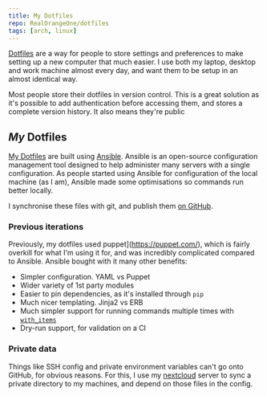 ```yaml
---
title: My Dotfiles
repo: RealOrangeOne/dotfiles
tags: [arch, linux]
---
```


[Dotfiles](https://wiki.archlinux.org/index.php/Dotfiles) are a way for people to store settings and preferences to make setting up a new computer that much easier. I use both my laptop, desktop and work machine almost every day, and want them to be setup in an almost identical way.

Most people store their dotfiles in version control. This is a great solution as it's possible to add authentication before accessing them, and stores a complete version history. It also means they're public

## _My_ Dotfiles
[My Dotfiles](https://github.com/RealOrangeOne/dotfiles) are built using [Ansible](https://www.ansible.com/). Ansible is an open-source configuration management tool designed to help administer many servers with a single configuration. As people started using Ansible for configuration of the local machine (as I am), Ansible made some optimisations so commands run better locally.

I synchronise these files with git, and publish them [on GitHub](https://github.com/RealOrangeOne/dotfiles).

### Previous iterations

Previously, my dotfiles used  puppet](https://puppet.com/), which is fairly overkill for what I'm using it for, and was incredibly complicated compared to Ansible. Ansible bought with it many other benefits:

- Simpler configuration. YAML vs Puppet
- Wider variety of 1st party modules
- Easier to pin dependencies, as it's installed through `pip`
- Much nicer templating. Jinja2 vs ERB
- Much simpler support for running commands multiple times with [`with_items`](https://docs.ansible.com/ansible/2.5/plugins/lookup/items.html)
- Dry-run support, for validation on a CI

### Private data
Things like SSH config and private environment variables can't go onto GitHub, for obvious reasons. For this, I use my [nextcloud](https://nextcloud.com/) server to sync a private directory to my machines, and depend on those files in the config.
